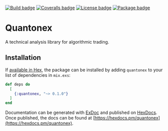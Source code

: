 [![Build badge](https://img.shields.io/github/workflow/status/maikroempagel/quantonex/ElixirCI?label=Build)](https://github.com/maikroempagel/quantonex/actions?query=workflow%3AElixirCI)
[![Coveralls badge](https://img.shields.io/coveralls/github/maikroempagel/quantonex)](https://coveralls.io/github/maikroempagel/quantonex)
[![License badge](https://img.shields.io/github/license/maikroempagel/quantonex)](https://github.com/maikroempagel/quantonex/blob/master/LICENSE.txt)
[![Package badge](https://img.shields.io/hexpm/v/quantonex)](https://hex.pm/packages/quantonex)
# Quantonex

A technical analysis library for algorithmic trading.

## Installation

If [available in Hex](https://hex.pm/docs/publish), the package can be installed
by adding `quantonex` to your list of dependencies in `mix.exs`:

```elixir
def deps do
  [
    {:quantonex, "~> 0.1.0"}
  ]
end
```

Documentation can be generated with [ExDoc](https://github.com/elixir-lang/ex_doc)
and published on [HexDocs](https://hexdocs.pm). Once published, the docs can
be found at [https://hexdocs.pm/quantonex](https://hexdocs.pm/quantonex).
